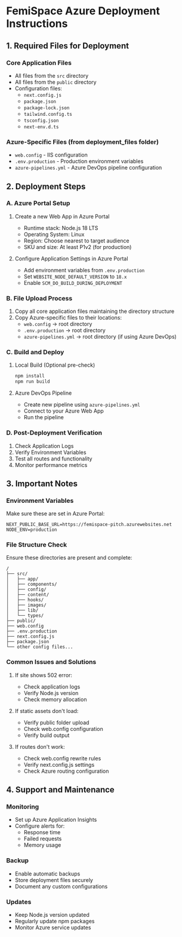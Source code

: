# FemiSpace Azure Deployment Instructions

## 1. Required Files for Deployment

### Core Application Files
- All files from the `src` directory
- All files from the `public` directory
- Configuration files:
  - `next.config.js`
  - `package.json`
  - `package-lock.json`
  - `tailwind.config.ts`
  - `tsconfig.json`
  - `next-env.d.ts`

### Azure-Specific Files (from deployment_files folder)
- `web.config` - IIS configuration
- `.env.production` - Production environment variables
- `azure-pipelines.yml` - Azure DevOps pipeline configuration

## 2. Deployment Steps

### A. Azure Portal Setup
1. Create a new Web App in Azure Portal
   - Runtime stack: Node.js 18 LTS
   - Operating System: Linux
   - Region: Choose nearest to target audience
   - SKU and size: At least P1v2 (for production)

2. Configure Application Settings in Azure Portal
   - Add environment variables from `.env.production`
   - Set `WEBSITE_NODE_DEFAULT_VERSION` to `18.x`
   - Enable `SCM_DO_BUILD_DURING_DEPLOYMENT`

### B. File Upload Process
1. Copy all core application files maintaining the directory structure
2. Copy Azure-specific files to their locations:
   - `web.config` → root directory
   - `.env.production` → root directory
   - `azure-pipelines.yml` → root directory (if using Azure DevOps)

### C. Build and Deploy
1. Local Build (Optional pre-check)
   ```bash
   npm install
   npm run build
   ```

2. Azure DevOps Pipeline
   - Create new pipeline using `azure-pipelines.yml`
   - Connect to your Azure Web App
   - Run the pipeline

### D. Post-Deployment Verification
1. Check Application Logs
2. Verify Environment Variables
3. Test all routes and functionality
4. Monitor performance metrics

## 3. Important Notes

### Environment Variables
Make sure these are set in Azure Portal:
```
NEXT_PUBLIC_BASE_URL=https://femispace-pitch.azurewebsites.net
NODE_ENV=production
```

### File Structure Check
Ensure these directories are present and complete:
```
/
├── src/
│   ├── app/
│   ├── components/
│   ├── config/
│   ├── content/
│   ├── hooks/
│   ├── images/
│   ├── lib/
│   └── types/
├── public/
├── web.config
├── .env.production
├── next.config.js
├── package.json
└── other config files...
```

### Common Issues and Solutions
1. If site shows 502 error:
   - Check application logs
   - Verify Node.js version
   - Check memory allocation

2. If static assets don't load:
   - Verify public folder upload
   - Check web.config configuration
   - Verify build output

3. If routes don't work:
   - Check web.config rewrite rules
   - Verify next.config.js settings
   - Check Azure routing configuration

## 4. Support and Maintenance

### Monitoring
- Set up Azure Application Insights
- Configure alerts for:
  - Response time
  - Failed requests
  - Memory usage

### Backup
- Enable automatic backups
- Store deployment files securely
- Document any custom configurations

### Updates
- Keep Node.js version updated
- Regularly update npm packages
- Monitor Azure service updates
